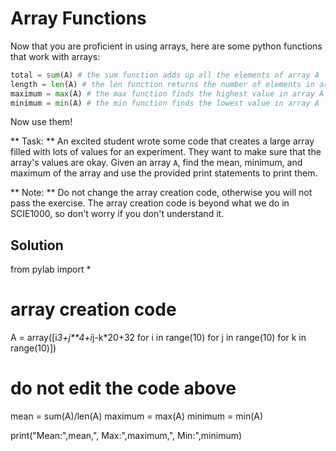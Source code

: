 # Array Functions

Now that you are proficient in using arrays, here are some python functions that work with arrays:

```python
total = sum(A) # the sum function adds up all the elements of array A
length = len(A) # the len function returns the number of elements in array A
maximum = max(A) # the max function finds the highest value in array A
minimum = min(A) # the min function finds the lowest value in array A
```

Now use them!

** Task: ** An excited student wrote some code that creates a large array filled with lots of values for an experiment. They want to make sure that the array's values are okay. Given an array `A`, find the mean, minimum, and maximum of the array and use the provided print statements to print them.

** Note: ** Do not change the array creation code, otherwise you will not pass the exercise. The array creation code is beyond what we do in SCIE1000, so don't worry if you don't understand it.

## Solution

from pylab import *

# array creation code
A = array([i*3+j**4+i*j-k*20+32 for i in range(10) for j in range(10) for k in range(10)])
# do not edit the code above

mean = sum(A)/len(A)
maximum = max(A)
minimum = min(A)

print("Mean:",mean,", Max:",maximum,", Min:",minimum)
```
